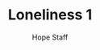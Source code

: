 ---
image: /assets/img/kl/kl_loneliness_1.png
title: Loneliness 1
number: 1
categories:
  - Meditations
  - Life
  - Loneliness
author: Hope Staff
notes: Loneliness 1
embed: >-
  EMBED_GOES_HERE
transcript: >-
  SOME LINES OF TEXT START HERE
---